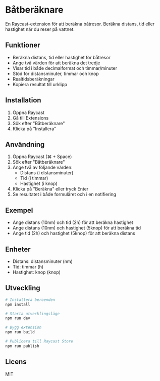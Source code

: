 # Båtberäknare

En Raycast-extension för att beräkna båtresor. Beräkna distans, tid eller hastighet när du reser på vattnet.

## Funktioner

- Beräkna distans, tid eller hastighet för båtresor
- Ange två värden för att beräkna det tredje
- Visar tid i både decimalformat och timmar/minuter
- Stöd för distansminuter, timmar och knop
- Realtidsberäkningar
- Kopiera resultat till urklipp

## Installation

1. Öppna Raycast
2. Gå till Extensions
3. Sök efter "Båtberäknare"
4. Klicka på "Installera"

## Användning

1. Öppna Raycast (⌘ + Space)
2. Sök efter "Båtberäknare"
3. Ange två av följande värden:
   - Distans (i distansminuter)
   - Tid (i timmar)
   - Hastighet (i knop)
4. Klicka på "Beräkna" eller tryck Enter
5. Se resultatet i både formuläret och i en notifiering

## Exempel

- Ange distans (10nm) och tid (2h) för att beräkna hastighet
- Ange distans (10nm) och hastighet (5knop) för att beräkna tid
- Ange tid (2h) och hastighet (5knop) för att beräkna distans

## Enheter

- Distans: distansminuter (nm)
- Tid: timmar (h)
- Hastighet: knop (knop)

## Utveckling

```bash
# Installera beroenden
npm install

# Starta utvecklingsläge
npm run dev

# Bygg extension
npm run build

# Publicera till Raycast Store
npm run publish
```

## Licens

MIT
